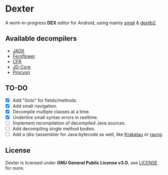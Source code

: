 # Dexter
A work-in-progress **DEX** editor for Android, using mainly [smali](https://github.com/JesusFreke/smali) & [dexlib2](https://github.com/JesusFreke/smali/tree/master/dexlib2).

## Available decompilers
- [JADX](https://github.com/skylot/jadx)
- [Fernflower](https://github.com/JetBrains/intellij-community/tree/master/plugins/java-decompiler/engine)
- [CFR](https://github.com/leibnitz27/cfr)
- [JD-Core](https://github.com/java-decompiler/jd-core)
- [Procyon](https://github.com/mstrobel/procyon)

## TO-DO
- [x] Add "Goto" for fields/methods.
- [x] Add smali navigation.
- [x] Decompile multiple classes at a time.
- [x] Underline smali syntax errors in realtime.
- [ ] Implement recompilation of decompiled Java sources.
- [ ] Add decompiling single method bodies.
- [ ] Add a (dis-)assembler for Java bytecode as well, like [Krakatau](https://github.com/Storyyeller/Krakatau) or [raung](https://github.com/skylot/raung).

## License
Dexter is licensed under **GNU General Public License v3.0**, see [LICENSE](https://github.com/MikeAndrson/Dexter/blob/master/LICENSE) for more.
